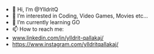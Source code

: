 - 👋 Hi, I’m @YlldritQ
- 👀 I’m interested in Coding, Video Games, Movies etc...
- 🌱 I’m currently learning GO
- 📫 How to reach me:
- www.linkedin.com/in/ylldrit-qallakaj/    
- https://www.instagram.com/ylldritqallakaj/


